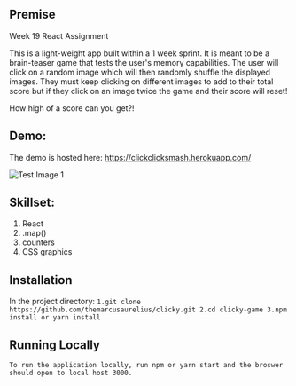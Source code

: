 ## Premise

Week 19 React Assignment

This is a light-weight app built within a 1 week sprint. It is meant to be a brain-teaser game that tests the user's memory capabilities. The user will click on a random image which will then randomly shuffle the displayed images. They must keep clicking on different images to add to their total score but if they click on an image twice the game and their score will reset!

How high of a score can you get?!


## Demo: 

The demo is hosted here: https://clickclicksmash.herokuapp.com/

![Test Image 1](http://i65.tinypic.com/24bqofa.png)


## Skillset:

  1. React
  2. .map()
  3. counters
  4. CSS graphics

## Installation

In the project directory:
`
1.git clone https://github.com/themarcusaurelius/clicky.git
2.cd clicky-game
3.npm install or yarn install
`

## Running Locally

`To run the application locally, run npm or yarn start and the broswer should open to local host 3000.`

